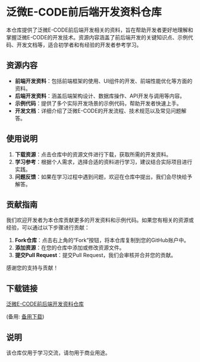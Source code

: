 # 泛微E-CODE前后端开发资料仓库

本仓库提供了泛微E-CODE前后端开发相关的资料，旨在帮助开发者更好地理解和掌握泛微E-CODE的开发技术。资源内容涵盖了前后端开发的关键知识点、示例代码、开发文档等，适合初学者和有经验的开发者参考学习。

## 资源内容

- **前端开发资料**：包括前端框架的使用、UI组件的开发、前端性能优化等方面的资料。
- **后端开发资料**：涵盖后端架构设计、数据库操作、API开发与调用等内容。
- **示例代码**：提供了多个实际开发场景的示例代码，帮助开发者快速上手。
- **开发文档**：详细介绍了泛微E-CODE的开发流程、技术规范以及常见问题解答。

## 使用说明

1. **下载资源**：点击仓库中的资源文件进行下载，获取所需的开发资料。
2. **学习参考**：根据个人需求，选择合适的资料进行学习，建议结合实际项目进行实践。
3. **问题反馈**：如果在学习过程中遇到问题，欢迎在仓库中提出，我们会尽快给予解答。

## 贡献指南

我们欢迎开发者为本仓库贡献更多的开发资料和示例代码。如果您有相关的资源或经验，可以通过以下步骤进行贡献：

1. **Fork仓库**：点击右上角的“Fork”按钮，将本仓库复制到您的GitHub账户中。
2. **添加资源**：在您的仓库中添加或修改资源文件。
3. **提交Pull Request**：提交Pull Request，我们会审核并合并您的贡献。

感谢您的支持与贡献！

## 下载链接
[泛微E-CODE前后端开发资料仓库](https://pan.quark.cn/s/a394eb6989c4) 

(备用: [备用下载](https://pan.baidu.com/s/1M5brVVsHEkhHA8YAE8tZFA?pwd=1234))

## 说明

该仓库仅用于学习交流，请勿用于商业用途。
